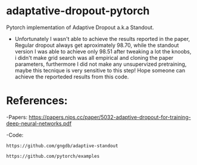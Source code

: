 # adaptative-dropout-pytorch
Pytorch implementation of Adaptive Dropout a.k.a Standout.

* Unfortunately I wasn't able to achieve the results reported in the paper, Regular dropout always get aproximately 98.70, while the standout version I was able to achieve only 98.51 after tweaking a lot the knoobs, i didn't make grid search was all empirical and cloning the paper parameters, furthermore I did not make any unsupervized pretraining, maybe this tecnique is very sensitive to this step! Hope someone can achieve the reporteded results from this code.

# References:

  -Papers:
    https://papers.nips.cc/paper/5032-adaptive-dropout-for-training-deep-neural-networks.pdf

  -Code:

    https://github.com/gngdb/adaptive-standout

    https://github.com/pytorch/examples

